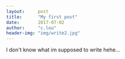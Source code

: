 ```yaml
---
layout:     post
title:      "My first post"
date:       2017-07-02
author:     "c.lou"
header-img: "img/write2.jpg"
---
```


I don't know what im supposed to write hehe...